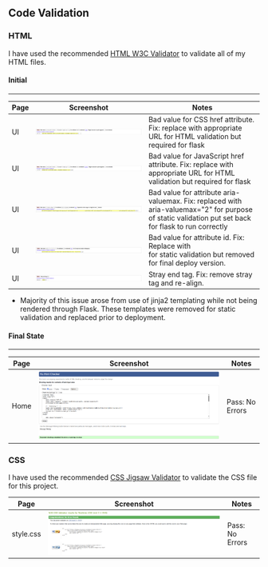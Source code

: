 ## Code Validation

### HTML

I have used the recommended [HTML W3C Validator](https://validator.w3.org) to validate all of my HTML files.

#### Initial

---

| Page | Screenshot | Notes |
| --- | --- | --- |
| UI | ![screenshot](documentation/validation/html-validation-1.png) | Bad value for CSS href attribute. Fix: replace with appropriate URL for HTML validation but required for flask|
| UI | ![screenshot](documentation/validation/html-validation-2.png) | Bad value for JavaScript href attribute. Fix: replace with appropriate URL for HTML validation but required for flask|
| UI | ![screenshot](documentation/validation/html-validation-3.png) | Bad value for attribute aria-valuemax. Fix: replaced with aria-valuemax="2" for purpose of static validation put set back for flask to run correctly |
| UI | ![screenshot](documentation/validation/html-validation-4.png) | Bad value for attribute id. Fix: Replace with <div id="cell-3-5"></div> for static validation but removed for final deploy version. |
| UI | ![screenshot](documentation/validation/html-validation-5.png) | Stray end tag. Fix: remove stray tag and re-align. |

- Majority of this issue arose from use of jinja2 templating while not being rendered through Flask. These templates were removed for static validation and replaced prior to deployment.

#### Final State 

---

| Page | Screenshot | Notes |
| --- | --- | --- |
| Home | ![screenshot](documentation/validation/html-validation-final-state.png) | Pass: No Errors |


### CSS

I have used the recommended [CSS Jigsaw Validator](https://jigsaw.w3.org/css-validator/) to validate the CSS file for this project.

| Page | Screenshot | Notes |
| --- | --- | --- |
| style.css | ![screenshot](documentation/validation/css-validation.png) | Pass: No Errors |